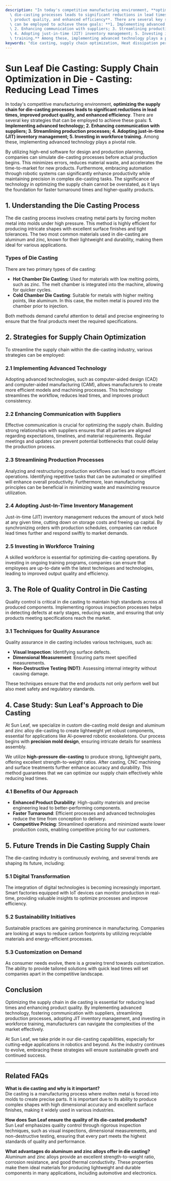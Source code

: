 ```yaml
---
description: "In today's competitive manufacturing environment, **optimizing the supply chain for\
  \ die-casting processes leads to significant reductions in lead times, improved\
  \ product quality, and enhanced efficiency**. There are several key strategies that\
  \ can be employed to achieve these goals: **1. Implementing advanced technology;\
  \ 2. Enhancing communication with suppliers; 3. Streamlining production processes;\
  \ 4. Adopting just-in-time (JIT) inventory management; 5. Investing in workforce\
  \ training.** Among these, implementing advanced technology plays a pivotal role. "
keywords: "die casting, supply chain optimization, Heat dissipation performance, Heat sink"
---
```

# Sun Leaf Die Casting: Supply Chain Optimization in Die - Casting: Reducing Lead Times

In today's competitive manufacturing environment, **optimizing the supply chain for die-casting processes leads to significant reductions in lead times, improved product quality, and enhanced efficiency**. There are several key strategies that can be employed to achieve these goals: **1. Implementing advanced technology; 2. Enhancing communication with suppliers; 3. Streamlining production processes; 4. Adopting just-in-time (JIT) inventory management; 5. Investing in workforce training.** Among these, implementing advanced technology plays a pivotal role. 

By utilizing high-end software for design and production planning, companies can simulate die-casting processes before actual production begins. This minimizes errors, reduces material waste, and accelerates the time-to-market for new products. Furthermore, embracing automation through robotic systems can significantly enhance productivity while maintaining precision in complex die-casting tasks. The significance of technology in optimizing the supply chain cannot be overstated, as it lays the foundation for faster turnaround times and higher-quality products.

## **1. Understanding the Die Casting Process**

The die casting process involves creating metal parts by forcing molten metal into molds under high pressure. This method is highly efficient for producing intricate shapes with excellent surface finishes and tight tolerances. The two most common materials used in die-casting are aluminum and zinc, known for their lightweight and durability, making them ideal for various applications.

### **Types of Die Casting**

There are two primary types of die casting: 

- **Hot Chamber Die Casting**: Used for materials with low melting points, such as zinc. The melt chamber is integrated into the machine, allowing for quicker cycles.
- **Cold Chamber Die Casting**: Suitable for metals with higher melting points, like aluminum. In this case, the molten metal is poured into the chamber prior to injection.

Both methods demand careful attention to detail and precise engineering to ensure that the final products meet the required specifications.

## **2. Strategies for Supply Chain Optimization**

To streamline the supply chain within the die-casting industry, various strategies can be employed:

### **2.1 Implementing Advanced Technology**

Adopting advanced technologies, such as computer-aided design (CAD) and computer-aided manufacturing (CAM), allows manufacturers to create more efficient models and machining processes. This technology streamlines the workflow, reduces lead times, and improves product consistency.

### **2.2 Enhancing Communication with Suppliers**

Effective communication is crucial for optimizing the supply chain. Building strong relationships with suppliers ensures that all parties are aligned regarding expectations, timelines, and material requirements. Regular meetings and updates can prevent potential bottlenecks that could delay the production process.

### **2.3 Streamlining Production Processes**

Analyzing and restructuring production workflows can lead to more efficient operations. Identifying repetitive tasks that can be automated or simplified will enhance overall productivity. Furthermore, lean manufacturing principles can be beneficial in minimizing waste and maximizing resource utilization.

### **2.4 Adopting Just-In-Time Inventory Management**

Just-in-time (JIT) inventory management reduces the amount of stock held at any given time, cutting down on storage costs and freeing up capital. By synchronizing orders with production schedules, companies can reduce lead times further and respond swiftly to market demands.

### **2.5 Investing in Workforce Training**

A skilled workforce is essential for optimizing die-casting operations. By investing in ongoing training programs, companies can ensure that employees are up-to-date with the latest techniques and technologies, leading to improved output quality and efficiency.

## **3. The Role of Quality Control in Die Casting**

Quality control is critical in die casting to maintain high standards across all produced components. Implementing rigorous inspection processes helps in detecting defects at early stages, reducing waste, and ensuring that only products meeting specifications reach the market.

### **3.1 Techniques for Quality Assurance**

Quality assurance in die casting includes various techniques, such as:

- **Visual Inspection**: Identifying surface defects.
- **Dimensional Measurement**: Ensuring parts meet specified measurements.
- **Non-Destructive Testing (NDT)**: Assessing internal integrity without causing damage.

These techniques ensure that the end products not only perform well but also meet safety and regulatory standards.

## **4. Case Study: Sun Leaf's Approach to Die Casting**

At Sun Leaf, we specialize in custom die-casting mold design and aluminum and zinc alloy die-casting to create lightweight yet robust components, essential for applications like AI-powered robotic exoskeletons. Our process begins with **precision mold design**, ensuring intricate details for seamless assembly. 

We utilize **high-pressure die-casting** to produce strong, lightweight parts, offering excellent strength-to-weight ratios. After casting, CNC machining and surface treatments further enhance accuracy and durability. This method guarantees that we can optimize our supply chain effectively while reducing lead times.

### **4.1 Benefits of Our Approach**

- **Enhanced Product Durability**: High-quality materials and precise engineering lead to better-performing components.
- **Faster Turnaround**: Efficient processes and advanced technologies reduce the time from conception to delivery.
- **Competitive Pricing**: Streamlined operations and minimized waste lower production costs, enabling competitive pricing for our customers.

## **5. Future Trends in Die Casting Supply Chain**

The die-casting industry is continuously evolving, and several trends are shaping its future, including:

### **5.1 Digital Transformation**

The integration of digital technologies is becoming increasingly important. Smart factories equipped with IoT devices can monitor production in real-time, providing valuable insights to optimize processes and improve efficiency.

### **5.2 Sustainability Initiatives**

Sustainable practices are gaining prominence in manufacturing. Companies are looking at ways to reduce carbon footprints by utilizing recyclable materials and energy-efficient processes.

### **5.3 Customization on Demand**

As consumer needs evolve, there is a growing trend towards customization. The ability to provide tailored solutions with quick lead times will set companies apart in the competitive landscape.

## Conclusion

Optimizing the supply chain in die casting is essential for reducing lead times and enhancing product quality. By implementing advanced technology, fostering communication with suppliers, streamlining production processes, adopting JIT inventory management, and investing in workforce training, manufacturers can navigate the complexities of the market effectively. 

At Sun Leaf, we take pride in our die-casting capabilities, especially for cutting-edge applications in robotics and beyond. As the industry continues to evolve, embracing these strategies will ensure sustainable growth and continued success. 

---

## Related FAQs

**What is die casting and why is it important?**  
Die casting is a manufacturing process where molten metal is forced into molds to create precise parts. It is important due to its ability to produce complex shapes with high dimensional accuracy and excellent surface finishes, making it widely used in various industries.

**How does Sun Leaf ensure the quality of its die-casted products?**  
Sun Leaf emphasizes quality control through rigorous inspection techniques, such as visual inspections, dimensional measurements, and non-destructive testing, ensuring that every part meets the highest standards of quality and performance.

**What advantages do aluminum and zinc alloys offer in die casting?**  
Aluminum and zinc alloys provide an excellent strength-to-weight ratio, corrosion resistance, and good thermal conductivity. These properties make them ideal materials for producing lightweight and durable components in many applications, including automotive and electronics.
